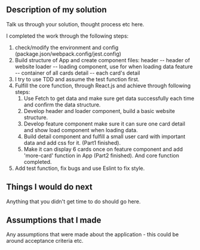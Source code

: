 ## Description of my solution

Talk us through your solution, thought process etc here.

I completed the work through the following steps:
1. check/modify the environment and config (package.json/webpack.config/jest.config)
2. Build structure of App and create component files:
   header -- header of website
   loader -- loading component, use for when loading data
   feature -- container of all cards
   detail -- each card's detail
3. I try to use TDD and assume the test function first.
4. Fulfill the core function, through React.js and achieve through following steps:
   1. Use Fetch to get data and make sure get data successfully each time and confirm the data structure.
   2. Develop header and loader component, build a basic website structure.
   3. Develop feature component make sure it can sure one card detail and show load component when loading data.
   3. Build detail component and fulfill a small user card with important data and add css for it. (Part1 finished).
   4. Make it can display 6 cards once on feature component and add 'more-card' function in App (Part2 finished). And core function completed.
5. Add test function, fix bugs and use Eslint to fix style. 

## Things I would do next

Anything that you didn't get time to do should go here.

## Assumptions that I made

Any assumptions that were made about the application - this could be around acceptance criteria etc.
